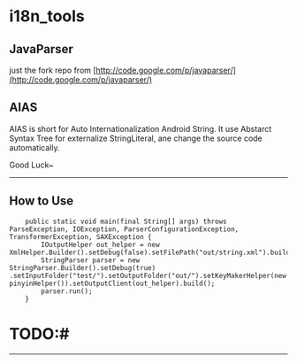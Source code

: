 i18n_tools
==========
## JavaParser ##
just the fork repo from [http://code.google.com/p/javaparser/](http://code.google.com/p/javaparser/)


## AIAS ##
AIAS is short for Auto Internationalization Android String. It use Abstarct Syntax Tree for externalize StringLiteral, ane change the source code automatically.

Good Luck~

* * * * *
## How to Use ##
```
	public static void main(final String[] args) throws ParseException, IOException, ParserConfigurationException, TransformerException, SAXException {
		IOutputHelper out_helper = new XmlHelper.Builder().setDebug(false).setFilePath("out/string.xml").build();
		StringParser parser = new StringParser.Builder().setDebug(true)	.setInputFolder("test/").setOutputFolder("out/").setKeyMakerHelper(new pinyinHelper()).setOutputClient(out_helper).build();
		parser.run();
	}
```
# TODO:#

* * * * *

